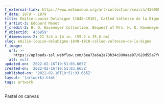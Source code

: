 ```yaml
---
f_external-link: https://www.metmuseum.org/art/collection/search/436959
f_date: 1879 - 1879
title: Emilie-Louise Delabigne (1848–1910), Called Valtesse de la Bigne
f_artist-3: Edouard Manet
f_credit-2: H. O. Havemeyer Collection, Bequest of Mrs. H. O. Havemeyer, 1929
f_objectid: '436959'
f_dimensions-2: 21 3/4 x 14 in. (55.2 x 35.6 cm)
slug: emilie-louise-delabigne-1848-1910-called-valtesse-de-la-bigne
f_image:
  url: >-
    https://uploads-ssl.webflow.com/5ea73a6a2a73b34c800aae87/620d55a7fd4dcd6af9a93627_DT221017.jpeg
  alt: null
updated-on: '2022-02-16T19:51:03.665Z'
created-on: '2022-02-16T19:51:03.665Z'
published-on: '2022-02-16T19:51:03.665Z'
layout: '[artwork].html'
tags: artwork
---
```


Pastel on canvas
